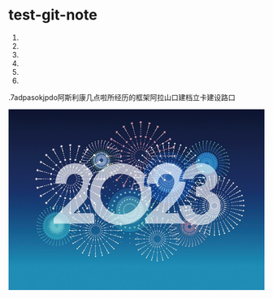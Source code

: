 # test-git-note
1.
2.
3.
4.
5.
6.
.7adpasokjpdo阿斯利康几点啦所经历的框架阿拉山口建档立卡建设路口

![2023](./assets/2023.jpeg)
